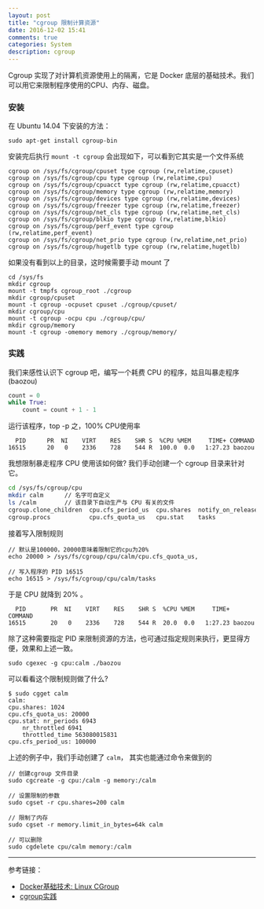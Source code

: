 ```yaml
---
layout: post
title: "cgroup 限制计算资源"
date: 2016-12-02 15:41
comments: true
categories: System
description: cgroup
---
```


Cgroup 实现了对计算机资源使用上的隔离，它是 Docker 底层的基础技术。我们可以用它来限制程序使用的CPU、内存、磁盘。

### 安装

在 Ubuntu 14.04 下安装的方法：

```
sudo apt-get install cgroup-bin
```

安装完后执行
`mount -t cgroup` 会出现如下，可以看到它其实是一个文件系统

```
cgroup on /sys/fs/cgroup/cpuset type cgroup (rw,relatime,cpuset)
cgroup on /sys/fs/cgroup/cpu type cgroup (rw,relatime,cpu)
cgroup on /sys/fs/cgroup/cpuacct type cgroup (rw,relatime,cpuacct)
cgroup on /sys/fs/cgroup/memory type cgroup (rw,relatime,memory)
cgroup on /sys/fs/cgroup/devices type cgroup (rw,relatime,devices)
cgroup on /sys/fs/cgroup/freezer type cgroup (rw,relatime,freezer)
cgroup on /sys/fs/cgroup/net_cls type cgroup (rw,relatime,net_cls)
cgroup on /sys/fs/cgroup/blkio type cgroup (rw,relatime,blkio)
cgroup on /sys/fs/cgroup/perf_event type cgroup (rw,relatime,perf_event)
cgroup on /sys/fs/cgroup/net_prio type cgroup (rw,relatime,net_prio)
cgroup on /sys/fs/cgroup/hugetlb type cgroup (rw,relatime,hugetlb)
```

如果没有看到以上的目录，这时候需要手动 mount 了

```
cd /sys/fs
mkdir cgroup
mount -t tmpfs cgroup_root ./cgroup
mkdir cgroup/cpuset
mount -t cgroup -ocpuset cpuset ./cgroup/cpuset/
mkdir cgroup/cpu
mount -t cgroup -ocpu cpu ./cgroup/cpu/
mkdir cgroup/memory
mount -t cgroup -omemory memory ./cgroup/memory/
```

### 实践

我们来感性认识下 cgroup 吧，编写一个耗费 CPU 的程序，姑且叫暴走程序(baozou)

```py
count = 0
while True:
    count = count + 1 - 1
```

运行该程序，top -p 之，100% CPU使用率

```
  PID      PR  NI    VIRT    RES    SHR S  %CPU %MEM     TIME+ COMMAND                                       
16515      20   0    2336    728    544 R  100.0  0.0   1:27.23 baozou
```

我想限制暴走程序 CPU 使用该如何做? 我们手动创建一个 cgroup 目录来针对它。

```sh
cd /sys/fs/cgroup/cpu
mkdir calm      // 名字可自定义
ls /calm        // 该目录下自动生产与 CPU 有关的文件
cgroup.clone_children  cpu.cfs_period_us  cpu.shares  notify_on_release
cgroup.procs           cpu.cfs_quota_us   cpu.stat    tasks
```

接着写入限制规则

```
// 默认是100000，20000意味着限制它的cpu为20%
echo 20000 > /sys/fs/cgroup/cpu/calm/cpu.cfs_quota_us, 

// 写入程序的 PID 16515
echo 16515 > /sys/fs/cgroup/cpu/calm/tasks
```

于是 CPU 就降到 20% 。

```
  PID       PR  NI    VIRT    RES    SHR S  %CPU %MEM     TIME+ COMMAND                                       
16515       20   0    2336    728    544 R  20.0  0.0   1:27.23 baozou
```

除了这种需要指定 PID 来限制资源的方法，也可通过指定规则来执行，更显得方便，效果和上述一致。

```
sudo cgexec -g cpu:calm ./baozou
```

可以看看这个限制规则做了什么?

```
$ sudo cgget calm
calm:
cpu.shares: 1024
cpu.cfs_quota_us: 20000
cpu.stat: nr_periods 6943
    nr_throttled 6941
    throttled_time 563080015831
cpu.cfs_period_us: 100000
```

上述的例子中，我们手动创建了 `calm`， 其实也能通过命令来做到的

```
// 创建cgroup 文件目录
sudo cgcreate -g cpu:/calm -g memory:/calm

// 设置限制的参数
sudo cgset -r cpu.shares=200 calm

// 限制了内存
sudo cgset -r memory.limit_in_bytes=64k calm

// 可以删除
sudo cgdelete cpu/calm memory:/calm
```

---

参考链接：

* [Docker基础技术: Linux CGroup](http://coolshell.cn/articles/17049.html)
* [cgroup实践](http://www.jianshu.com/p/dc3140699e79)

